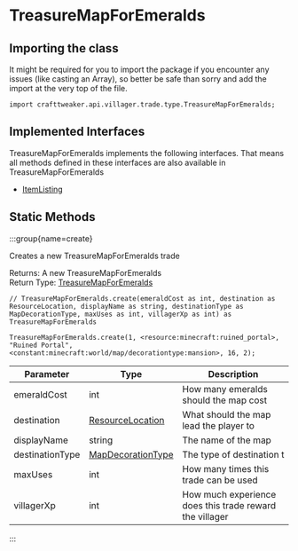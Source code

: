 # TreasureMapForEmeralds

## Importing the class

It might be required for you to import the package if you encounter any issues (like casting an Array), so better be safe than sorry and add the import at the very top of the file.
```zenscript
import crafttweaker.api.villager.trade.type.TreasureMapForEmeralds;
```


## Implemented Interfaces
TreasureMapForEmeralds implements the following interfaces. That means all methods defined in these interfaces are also available in TreasureMapForEmeralds

- [ItemListing](/vanilla/api/villager/trade/ItemListing)

## Static Methods

:::group{name=create}

Creates a new TreasureMapForEmeralds trade

Returns: A new TreasureMapForEmeralds  
Return Type: [TreasureMapForEmeralds](/vanilla/api/villager/trade/type/TreasureMapForEmeralds)

```zenscript
// TreasureMapForEmeralds.create(emeraldCost as int, destination as ResourceLocation, displayName as string, destinationType as MapDecorationType, maxUses as int, villagerXp as int) as TreasureMapForEmeralds

TreasureMapForEmeralds.create(1, <resource:minecraft:ruined_portal>, "Ruined Portal", <constant:minecraft:world/map/decorationtype:mansion>, 16, 2);
```

|    Parameter    |                             Type                              |                       Description                       |
|-----------------|---------------------------------------------------------------|---------------------------------------------------------|
| emeraldCost     | int                                                           | How many emeralds should the map cost                   |
| destination     | [ResourceLocation](/vanilla/api/resource/ResourceLocation)    | What should the map lead the player to                  |
| displayName     | string                                                        | The name of the map                                     |
| destinationType | [MapDecorationType](/vanilla/api/world/map/MapDecorationType) | The type of destination t                               |
| maxUses         | int                                                           | How many times this trade can be used                   |
| villagerXp      | int                                                           | How much experience does this trade reward the villager |


:::

